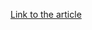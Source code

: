[Link to the article](https://cloud.google.com/blog/topics/threat-intelligence/ai-powered-voice-spoofing-vishing-attacks/)
